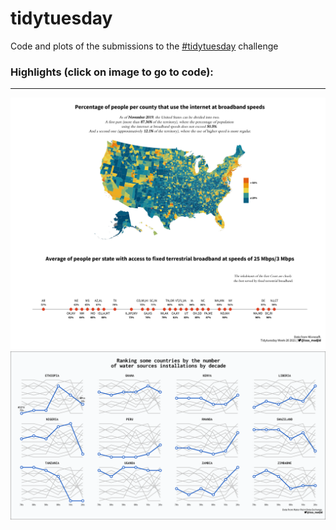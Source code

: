 # tidytuesday

Code and plots of the submissions to the [#tidytuesday](https://github.com/rfordatascience/tidytuesday) challenge 


### Highlights (click on image to go to code): <br>
___

<div class="row"> 
  <div class="column">
	<a href="Scripts/tidytuesday_2021_w20.R"><img src="Outputs/tidytuesday_2021_w20.png"></a>
  </div>
  	<a href="Scripts/tidytuesday_2021_w19.R"><img src="Outputs/tidytuesday_2021_w19.png"></a>
  </div>
</div>


